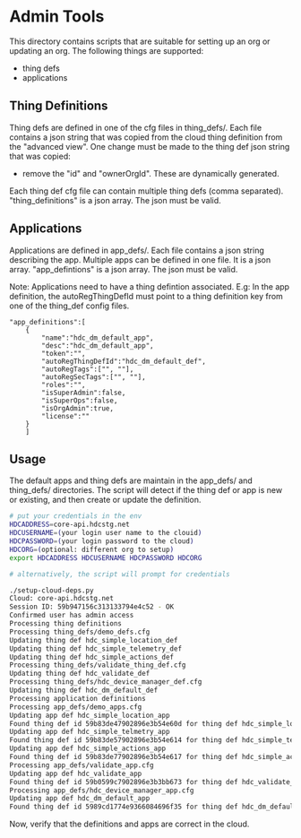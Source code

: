 Admin Tools
===========

This directory contains scripts that are suitable for setting up an
org or updating an org.  The following things are supported:
  * thing defs
  * applications

Thing Definitions
-----------------
Thing defs are defined in one of the cfg files in thing_defs/.  Each
file contains a json string that was copied from the cloud thing
definition from the "advanced view".  One change must be made to the
thing def json string that was copied:

  * remove the "id" and "ownerOrgId".  These are dynamically
  generated.

Each thing def cfg file can contain multiple thing defs (comma
separated).  "thing_definitions" is a json array.  The json must be valid.

Applications
------------
Applications are defined in app_defs/.  Each file contains a json
string describing the app.  Multiple apps can be defined in one file.
It is a json array.  "app_defintions" is a json array.  The json must
be valid.

Note:
Applications need to have a thing defintion associated.  E.g:
In the app definition, the autoRegThingDefId must point to a thing
definition key from one of the thing_def config files.

```
"app_definitions":[
    {
        "name":"hdc_dm_default_app",
        "desc":"hdc_dm_default_app",
        "token":"",
        "autoRegThingDefId":"hdc_dm_default_def",
        "autoRegTags":["", ""],
        "autoRegSecTags":["", ""],
        "roles":"",
        "isSuperAdmin":false,
        "isSuperOps":false,
        "isOrgAdmin":true,
        "license":""
    }
    ]
```

Usage
-----
The default apps and thing defs are maintain in the app_defs/ and
thing_defs/ directories.  The script will detect if the thing def or
app is new or existing, and then create or update the definition.
```sh
# put your credentials in the env
HDCADDRESS=core-api.hdcstg.net
HDCUSERNAME=(your login user name to the clouid)
HDCPASSWORD=(your login password to the cloud)
HDCORG=(optional: different org to setup)
export HDCADDRESS HDCUSERNAME HDCPASSWORD HDCORG

# alternatively, the script will prompt for credentials

./setup-cloud-deps.py
Cloud: core-api.hdcstg.net
Session ID: 59b947156c313133794e4c52 - OK
Confirmed user has admin access
Processing thing definitions
Processing thing_defs/demo_defs.cfg
Updating thing def hdc_simple_location_def
Updating thing def hdc_simple_telemetry_def
Updating thing def hdc_simple_actions_def
Processing thing_defs/validate_thing_def.cfg
Updating thing def hdc_validate_def
Processing thing_defs/hdc_device_manager_def.cfg
Updating thing def hdc_dm_default_def
Processing application definitions
Processing app_defs/demo_apps.cfg
Updating app def hdc_simple_location_app
Found thing def id 59b83de47902896e3b54e60d for thing def hdc_simple_location_def
Updating app def hdc_simple_telmetry_app
Found thing def id 59b83de57902896e3b54e614 for thing def hdc_simple_telemetry_def
Updating app def hdc_simple_actions_app
Found thing def id 59b83de77902896e3b54e617 for thing def hdc_simple_actions_def
Processing app_defs/validate_app.cfg
Updating app def hdc_validate_app
Found thing def id 59b0599c7902896e3b3bb673 for thing def hdc_validate_def
Processing app_defs/hdc_device_manager_app.cfg
Updating app def hdc_dm_default_app
Found thing def id 5989cd1774e9366084696f35 for thing def hdc_dm_default_def
```

Now, verify that the definitions and apps are correct in the cloud.
